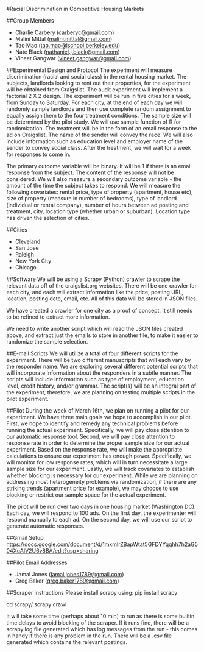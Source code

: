 #Racial Discrimination in Competitive Housing Markets

##Group Members
* Charlie Carbery (carberyc@gmail.com)
* Malini Mittal (malini.mittal@gmail.com)
* Tao Mao (tao.mao@ischool.berkeley.edu)
* Nate Black (nathaniel.j.black@gmail.com)
* Vineet Gangwar (vineet.gangwar@gmail.com)

##Experimental Design and Protocol
The experiment will measure discrimination (racial and social class) in the rental housing market. The subjects, landlords looking to rent out their properties, for the experiment will be obtained from Craigslist. The audit experiment will implement a factorial 2 X 2 design. The experiment will be run in five cities for a week, from Sunday to Saturday. For each city, at the end of each day we will randomly sample landlords and then use complete random assignment to equally assign them to the four treatment conditions. The sample size will be determined by the pilot study. We will use sample function of R for randomization. The treatment will be in the form of an email response to the ad on Craigslist. The name of the sender will convey the race. We will also include information such as education level and employer name of the sender to convey social class. After the treatment, we will wait for a week for responses to come in.

The primary outcome variable will be binary. It will be 1 if there is an email response from the subject. The content of the response will not be considered. We will also measure a secondary outcome variable - the amount of the time the subject takes to respond. We will measure the following covariates: rental price, type of property (apartment, house etc), size of property (measure in number of bedrooms), type of landlord (individual or rental company), number of hours between ad posting and treatment, city, location type (whether urban or suburban). Location type has driven the selection of cities.

##Cities
* Cleveland
* San Jose
* Raleigh
* New York City
* Chicago


##Software
We will be using a Scrapy (Python) crawler to scrape the relevant data off of the craigslist.org websites. There will be one crawler for each city, and each will extract information like the price, posting URL, location, posting date, email, etc. All of this data will be stored in JSON files. 

We have created a crawler for one city as a proof of concept. It still needs to be refined to extract more information.

We need to write another script which will read the JSON files created above, and extract just the emails to store in another file, to make it easier to randomize the sample selection. 


##E-mail Scripts
We will utilize a total of four different scripts for the experiment. There will be two different manuscripts that will each vary by the responder name. We are exploring several different potential scripts that will incorporate information about the responders in a subtle manner. The scripts will include information such as type of employment, education level, credit history, and/or grammar. The script(s) will be an integral part of the experiment; therefore, we are planning on testing multiple scripts in the pilot experiment.

##Pilot
During the week of March 16th, we plan on running a pilot for our experiment. We have three main goals we hope to accomplish in our pilot. First, we hope to identify and remedy any technical problems before running the actual experiment. Specifically, we will pay close attention to our automatic response tool. Second, we will pay close attention to response rate in order to determine the proper sample size for our actual experiment. Based on the response rate, we will make the appropriate calculations to ensure our experiment has enough power. Specifically, we will monitor for low response rates, which will in turn necessitate a large sample size for our experiment. Lastly, we will track covariates to establish whether blocking is necessary for our experiment. While we are planning on addressing most heterogeneity problems via randomization, if there are any striking trends (apartment price for example), we may choose to use blocking or restrict our sample space for the actual experiment.


The pilot will be run over two days in one housing market (Washington DC). Each day, we will respond to 100 ads. On the first day, the experimenter will respond manually to each ad. On the second day, we will use our script to generate automatic responses.

##Gmail Setup
https://docs.google.com/document/d/1mxmIrZBapWtat5GFDYYqqhh7h2aG504XuAIV2U6v8BA/edit?usp=sharing

##Pilot Email Addresses
* Jamal Jones (jamal.jones1789@gmail.com)
* Greg Baker (greg.baker1789@gmail.com)

##Scraper instructions
Please install scrapy using:
  pip install scrapy

cd scrapy/<yourcity>
scrapy crawl <yourcity>

It will take some time (perhaps about 10 min) to run as there is some builtin time delays to avoid blocking of the scraper. If it runs fine, there will be a scrapy.log file generated which has log messages from the run - this comes in handy if there is any problem in the run. There will be a .csv file generated which contains the relevant postings.
